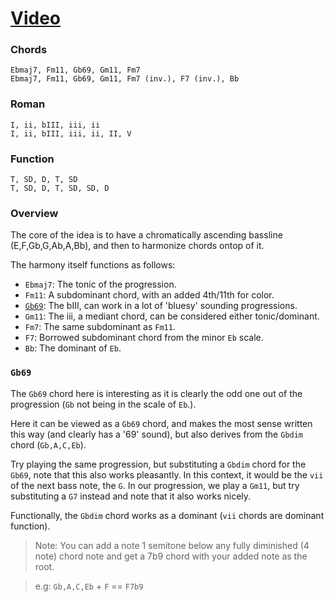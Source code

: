 # [Video](chromatic-bass-ascent.mov)

### Chords
```
Ebmaj7, Fm11, Gb69, Gm11, Fm7
Ebmaj7, Fm11, Gb69, Gm11, Fm7 (inv.), F7 (inv.), Bb 
```

### Roman
```
I, ii, bIII, iii, ii
I, ii, bIII, iii, ii, II, V 
```

### Function
```
T, SD, D, T, SD
T, SD, D, T, SD, SD, D
```

### Overview

The core of the idea is to have a chromatically ascending bassline (E,F,Gb,G,Ab,A,Bb), and then to harmonize chords ontop of it.

The harmony itself functions as follows:

* `Ebmaj7`: The tonic of the progression.
* `Fm11`: A subdominant chord, with an added 4th/11th for color.
* [`Gb69`](#`Gb69`): The bIII, can work in a lot of 'bluesy' sounding progressions. 
* `Gm11`: The iii, a mediant chord, can be considered either tonic/dominant.
* `Fm7`: The same subdominant as `Fm11`.
* `F7`: Borrowed subdominant chord from the minor `Eb` scale.
* `Bb`: The dominant of `Eb`.

### `Gb69`

The `Gb69` chord here is interesting as it is clearly the odd one out of the progression (`Gb` not being in the scale of `Eb`.).

Here it can be viewed as a `Gb69` chord, and makes the most sense written this way (and clearly has a '69' sound), but also derives from the `Gbdim` chord (`Gb,A,C,Eb`).

Try playing the same progression, but substituting a `Gbdim` chord for the `Gb69`, note that this also works pleasantly. In this context, it would be the `vii` of the next bass note, the `G`. In our progression, we play a `Gm11`, but try substituting a `G7` instead and note that it also works nicely.

Functionally, the `Gbdim` chord works as a dominant (`vii` chords are dominant function).

> Note: You can add a note 1 semitone below any fully diminished (4 note) chord note and get a 7b9 chord with your added note as the root. 

> e.g: `Gb,A,C,Eb` + `F` == `F7b9`